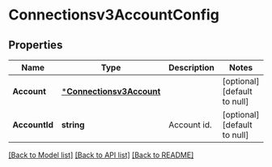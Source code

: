 # Connectionsv3AccountConfig

## Properties
Name | Type | Description | Notes
------------ | ------------- | ------------- | -------------
**Account** | [***Connectionsv3Account**](connectionsv3Account.md) |  | [optional] [default to null]
**AccountId** | **string** | Account id. | [optional] [default to null]

[[Back to Model list]](../README.md#documentation-for-models) [[Back to API list]](../README.md#documentation-for-api-endpoints) [[Back to README]](../README.md)

